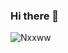 ### Hi there 👋

<!--
**Nxxww/Nxxww** is a ✨ _special_ ✨ repository because its `README.md` (this file) appears on your GitHub profile.

Here are some ideas to get you started:

- 🔭 I’m currently working on ...
- 🌱 I’m currently learning ...
- 👯 I’m looking to collaborate on ...
- 🤔 I’m looking for help with ...
- 💬 Ask me about ...
- 📫 How to reach me: ...
- 😄 Pronouns: ...
- ⚡ Fun fact: ...
-->

<p><img align="" src="https://github-readme-stats.vercel.app/api?username=Nxxww&show_icons=true&theme=dark" alt="Nxxww" /></p>

